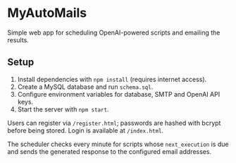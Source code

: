 # MyAutoMails

Simple web app for scheduling OpenAI-powered scripts and emailing the results.

## Setup
1. Install dependencies with `npm install` (requires internet access).
2. Create a MySQL database and run `schema.sql`.
3. Configure environment variables for database, SMTP and OpenAI API keys.
4. Start the server with `npm start`.


Users can register via `/register.html`; passwords are hashed with bcrypt before
being stored. Login is available at `/index.html`.

The scheduler checks every minute for scripts whose `next_execution` is due and
sends the generated response to the configured email addresses.

